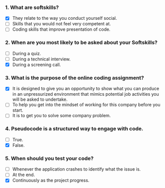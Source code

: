 ### 1. What are softskills?

- [x] They relate to the way you conduct yourself social.
- [ ] Skills that you would not feel very competent at.
- [ ] Coding skills that improve presentation of code.

### 2. When are you most likely to be asked about your Softskills?

- [ ] During a quiz.
- [ ] During a technical interview.
- [x] During a screening call.

### 3. What is the purpose of the online coding assignment?

- [x] It is designed to give you an opportunity to show what you can produce in an unpressurized environment that mimics potential job activities you will be asked to undertake.
- [ ] To help you get into the mindset of working for this company before you start.
- [ ] It is to get you to solve some company problem.

### 4. Pseudocode is a structured way to engage with code.

- [ ] True.
- [x] False.

### 5. When should you test your code?

- [ ] Whenever the application crashes to identify what the issue is.
- [ ] At the end.
- [x] Continuously as the project progress.
